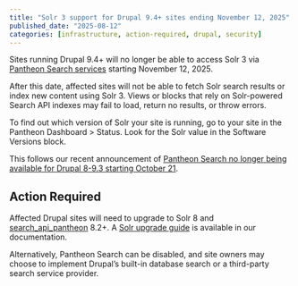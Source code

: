```yaml
---
title: "Solr 3 support for Drupal 9.4+ sites ending November 12, 2025"
published_date: "2025-08-12"
categories: [infrastructure, action-required, drupal, security]
---
```


Sites running Drupal 9.4+ will no longer be able to access Solr 3 via [Pantheon Search services](/solr) starting November 12, 2025. 

After this date, affected sites will not be able to fetch Solr search results or index new content using Solr 3. Views or blocks that rely on Solr-powered Search API indexes may fail to load, return no results, or throw errors.

To find out which version of Solr your site is running, go to your site in the Pantheon Dashboard > Status. Look for the Solr value in the Software Versions block. 

This follows our recent announcement of [Pantheon Search no longer being available for Drupal 8-9.3 starting October 21](https://docs.pantheon.io/release-notes/2025/07/drupal-8-93-solr-eol).

## Action Required

Affected Drupal sites will need to upgrade to Solr 8 and [search\_api\_pantheon](https://www.drupal.org/project/search_api_pantheon) 8.2+. A [Solr upgrade guide](https://docs.pantheon.io/guides/solr-drupal/solr-drupal) is available in our documentation.

Alternatively, Pantheon Search can be disabled, and site owners may choose to implement Drupal’s built-in database search or a third-party search service provider.
